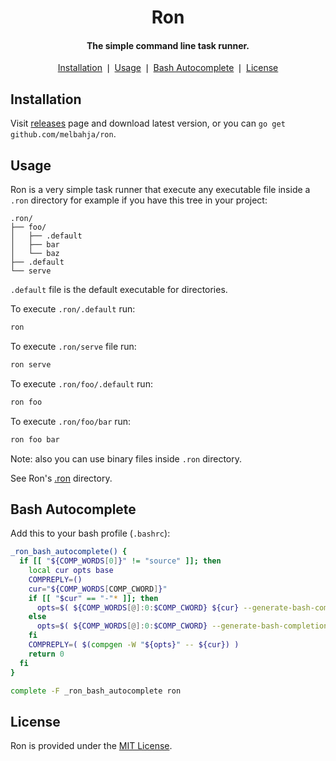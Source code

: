 <div align="center">
	<h1>Ron</h1>
    <h4 align="center">
	  The simple command line task runner.
	</h4>
</div>

<p align="center">
    <a href="#installation">Installation</a> ❘
    <a href="#usage">Usage</a> ❘
    <a href="#examples">Bash Autocomplete</a> ❘
    <a href="#license">License</a>
</p>


## Installation

Visit [releases](https://github.com/melbahja/ron/releases) page and download latest version, or you can `go get github.com/melbahja/ron`.

## Usage

Ron is a very simple task runner that execute any executable file inside a `.ron` directory for example if you have this tree in your project: 

```
.ron/
├── foo/
│   ├── .default
│   ├── bar
│   └── baz
├── .default
└── serve
```

`.default` file is the default executable for directories.

To execute `.ron/.default` run:
```bash
ron
```

To execute `.ron/serve` file run:
```bash
ron serve
```

To execute `.ron/foo/.default` run:
```bash
ron foo
```

To execute `.ron/foo/bar` run:
```bash
ron foo bar
```

Note: also you can use binary files inside `.ron` directory.

See Ron's [.ron](https://github.com/melbahja/ron/tree/master/.ron) directory. 

## Bash Autocomplete

Add this to your bash profile (`.bashrc`):

```bash
_ron_bash_autocomplete() {
  if [[ "${COMP_WORDS[0]}" != "source" ]]; then
    local cur opts base
    COMPREPLY=()
    cur="${COMP_WORDS[COMP_CWORD]}"
    if [[ "$cur" == "-"* ]]; then
      opts=$( ${COMP_WORDS[@]:0:$COMP_CWORD} ${cur} --generate-bash-completion )
    else
      opts=$( ${COMP_WORDS[@]:0:$COMP_CWORD} --generate-bash-completion )
    fi
    COMPREPLY=( $(compgen -W "${opts}" -- ${cur}) )
    return 0
  fi
}

complete -F _ron_bash_autocomplete ron
```

## License

Ron is provided under the [MIT License](https://github.com/melbahja/ron/blob/master/LICENSE).
